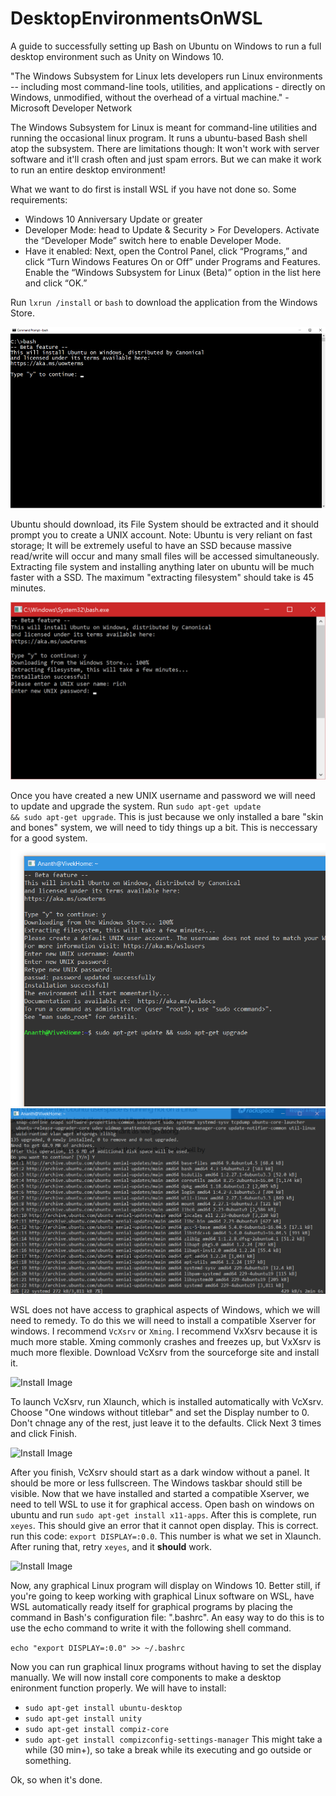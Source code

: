 # DesktopEnvironmentsOnWSL
A guide to successfully setting up Bash on Ubuntu on Windows to run a full desktop environment such as Unity on Windows 10.

"The Windows Subsystem for Linux lets developers run Linux environments -- including most command-line tools, utilities, and applications - directly on Windows, unmodified, without the overhead of a virtual machine." - Microsoft Developer Network

The Windows Subsystem for Linux is meant for command-line utilities and running the occasional linux program. It runs a ubuntu-based Bash shell atop the subsystem. There are limitations though: It won't work with server software and it'll crash often and just spam errors. But we can make it work to run an entire desktop environment!

What we want to do first is install WSL if you have not done so. Some requirements:
- Windows 10 Anniversary Update or greater
- Developer Mode: head to Update & Security > For Developers. Activate the “Developer Mode” switch here to enable Developer Mode.
- Have it enabled: Next, open the Control Panel, click “Programs,” and click “Turn Windows Features On or Off” under Programs and Features. Enable the “Windows Subsystem for Linux (Beta)” option in the list here and click “OK.”

Run <code>lxrun /install</code> or <code>bash</code> to download the application from the Windows Store.

![Install Image](/images/bashshellinstall.png?raw=true)

Ubuntu should download, its File System should be extracted and it should prompt you to create a UNIX account.
Note: Ubuntu is very reliant on fast storage; It will be extremely useful to have an SSD because massive read/write will occur and many small files will be accessed simultaneously. Extracting file system and installing anything later on ubuntu will be much faster with a SSD. The maximum "extracting filesystem" should take is 45 minutes.

![Install Image](/images/new-user.png?raw=true)


Once you have created a new UNIX username and password we will need to update and upgrade the system. Run <code>sudo apt-get update && sudo apt-get upgrade</code>. This is just because we only installed a bare "skin and bones" system, we will need to tidy things up a bit. This is neccessary for a good system.
![Install Image](/images/Capture.PNG?raw=true)
![Install Image](/images/Capture1.PNG?raw=true)

WSL does not have access to graphical aspects of Windows, which we will need to remedy. To do this we will need to install a compatible Xserver for windows. I recommend <code>VcXsrv</code> or <code>Xming</code>. I recommend VxXsrv because it is much more stable. Xming commonly crashes and freezes up, but VxXsrv is much more flexible. Download VcXsrv from the sourceforge site and install it.

![Install Image](/images/X.PNG?raw=true)

To launch VcXsrv, run Xlaunch, which is installed automatically with VcXsrv. Choose "One windows without titlebar" and set the Display number to 0. Don't chnage any of the rest, just leave it to the defaults. Click Next 3 times and click Finish.

![Install Image](/images/X-setup.PNG?raw=true)

After you finish, VcXsrv should start as a dark window without a panel. It should be more or less fullscreen. The Windows taskbar should still be visible. Now that we have installed and started a compatible Xserver, we need to tell WSL to use it for graphical access. Open bash on windows on ubuntu and run <code>sudo apt-get install x11-apps</code>. After this is complete, run <code>xeyes</code>. This should give an error that it cannot open display. This is correct. run this code: <code>export DISPLAY=:0.0</code>. This number is what we set in Xlaunch. After runing that, retry <code>xeyes</code>, and it <b>should</b> work.

![Install Image](/images/X-setupSuccess.PNG?raw=true)

Now, any graphical Linux program will display on Windows 10. Better still, if you're going to keep working with graphical Linux software on WSL, have WSL automatically ready itself for graphical programs by placing the command in Bash's configuration file: ".bashrc". An easy way to do this is to use the echo command to write it with the following shell command.

<code>echo "export DISPLAY=:0.0" >> ~/.bashrc</code>

Now you can run graphical linux programs without having to set the display manually. We will now install core components to make a desktop enironment function properly. We will have to install:
- <code>sudo apt-get install ubuntu-desktop</code>
- <code>sudo apt-get install unity</code>
- <code>sudo apt-get install compiz-core</code>
- <code>sudo apt-get install compizconfig-settings-manager</code>
This might take a while (30 min+), so take a break while its executing and go outside or something.

Ok, so when it's done.
